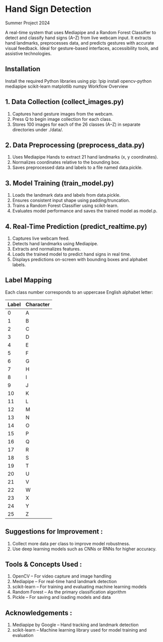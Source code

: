# Hand Sign Detection
Summer Project 2024

A real-time system that uses Mediapipe and a Random Forest Classifier to detect and classify hand signs (A–Z) from live webcam input. It extracts hand landmarks, preprocesses data, and predicts gestures with accurate visual feedback.
Ideal for gesture-based interfaces, accessibility tools, and assistive technologies.

## Installation
Install the required Python libraries using pip:
!pip install opencv-python mediapipe scikit-learn matplotlib numpy
Workflow Overview
## 1. Data Collection (collect_images.py)
   1. Captures hand gesture images from the webcam.
   2. Press Q to begin image collection for each class.
   3. Stores 100 images for each of the 26 classes (A–Z) in separate directories under ./data/.

## 2. Data Preprocessing (preprocess_data.py)
   1. Uses Mediapipe Hands to extract 21 hand landmarks (x, y coordinates).
   2. Normalizes coordinates relative to the bounding box.
   3. Saves preprocessed data and labels to a file named data.pickle.

## 3. Model Training (train_model.py)
   1. Loads the landmark data and labels from data.pickle.
   2. Ensures consistent input shape using padding/truncation.
   3. Trains a Random Forest Classifier using scikit-learn.
   4. Evaluates model performance and saves the trained model as model.p.

## 4. Real-Time Prediction (predict_realtime.py)
   1. Captures live webcam feed.
   2. Detects hand landmarks using Mediapipe.
   3. Extracts and normalizes features.
   4. Loads the trained model to predict hand signs in real time.
   5. Displays predictions on-screen with bounding boxes and alphabet labels.

## Label Mapping
Each class number corresponds to an uppercase English alphabet letter:

| Label | Character |
|-------|-----------|
| 0     | A         |
| 1     | B         |
| 2     | C         |
| 3     | D         |
| 4     | E         |
| 5     | F         |
| 6     | G         |
| 7     | H         |
| 8     | I         |
| 9     | J         |
| 10    | K         |
| 11    | L         |
| 12    | M         |
| 13    | N         |
| 14    | O         |
| 15    | P         |
| 16    | Q         |
| 17    | R         |
| 18    | S         |
| 19    | T         |
| 20    | U         |
| 21    | V         |
| 22    | W         |
| 23    | X         |
| 24    | Y         |
| 25    | Z         |


## Suggestions for Improvement :
   1. Collect more data per class to improve model robustness.
   2. Use deep learning models such as CNNs or RNNs for higher accuracy.

## Tools & Concepts Used :
   1. OpenCV – For video capture and image handling
   2. Mediapipe – For real-time hand landmark detection
   3. scikit-learn – For training and evaluating machine learning models
   4. Random Forest – As the primary classification algorithm
   5. Pickle – For saving and loading models and data

## Acknowledgements :
   1. Mediapipe by Google – Hand tracking and landmark detection
   2. scikit-learn – Machine learning library used for model training and evaluation


